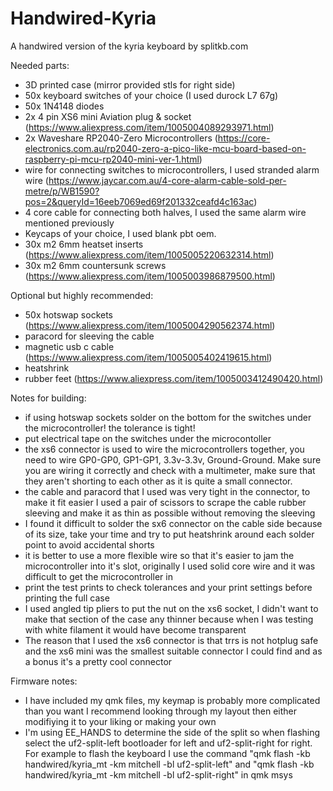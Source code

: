 # Handwired-Kyria
A handwired version of the kyria keyboard by splitkb.com

Needed parts:
- 3D printed case (mirror provided stls for right side)
- 50x keyboard switches of your choice (I used durock L7 67g)
- 50x 1N4148 diodes
- 2x 4 pin XS6 mini Aviation plug & socket (https://www.aliexpress.com/item/1005004089293971.html)
- 2x Waveshare RP2040-Zero Microcontrollers (https://core-electronics.com.au/rp2040-zero-a-pico-like-mcu-board-based-on-raspberry-pi-mcu-rp2040-mini-ver-1.html)
- wire for connecting switches to microcontrollers, I used stranded alarm wire (https://www.jaycar.com.au/4-core-alarm-cable-sold-per-metre/p/WB1590?pos=2&queryId=16eeb7069ed69f201332ceafd4c163ac)
- 4 core cable for connecting both halves, I used the same alarm wire mentioned previously
- Keycaps of your choice, I used blank pbt oem.
- 30x m2 6mm heatset inserts (https://www.aliexpress.com/item/1005005220632314.html)
- 30x m2 6mm countersunk screws (https://www.aliexpress.com/item/1005003986879500.html)

Optional but highly recommended:
- 50x hotswap sockets (https://www.aliexpress.com/item/1005004290562374.html)
- paracord for sleeving the cable
- magnetic usb c cable (https://www.aliexpress.com/item/1005005402419615.html)
- heatshrink
- rubber feet (https://www.aliexpress.com/item/1005003412490420.html)

Notes for building:
- if using hotswap sockets solder on the bottom for the switches under the microcontroller! the tolerance is tight!
- put electrical tape on the switches under the microcontoller
- the xs6 connector is used to wire the microcontrollers together, you need to wire GP0-GP0, GP1-GP1, 3.3v-3.3v, Ground-Ground. Make sure you are wiring it correctly and check with a multimeter, make sure that they aren't shorting to each other as it is quite a small connector.
- the cable and paracord that I used was very tight in the connector, to make it fit easier I used a pair of scissors to scrape the cable rubber sleeving and make it as thin as possible without removing the sleeving
- I found it difficult to solder the sx6 connector on the cable side because of its size, take your time and try to put heatshrink around each solder point to avoid accidental shorts
- it is better to use a more flexible wire so that it's easier to jam the microcontroller into it's slot, originally I used solid core wire and it was difficult to get the microcontroller in
- print the test prints to check tolerances and your print settings before printing the full case
- I used angled tip pliers to put the nut on the xs6 socket, I didn't want to make that section of the case any thinner because when I was testing with white filament it would have become transparent
- The reason that I used the xs6 connector is that trrs is not hotplug safe and the xs6 mini was the smallest suitable connector I could find and as a bonus it's a pretty cool connector

Firmware notes:
- I have included my qmk files, my keymap is probably more complicated than you want I recommend looking through my layout then either modifiying it to your liking or making your own
- I'm using EE_HANDS to determine the side of the split so when flashing select the uf2-split-left bootloader for left and uf2-split-right for right. For example to flash the keyboard I use the command "qmk flash -kb handwired/kyria_mt -km mitchell -bl uf2-split-left" and "qmk flash -kb handwired/kyria_mt -km mitchell -bl uf2-split-right" in qmk msys
